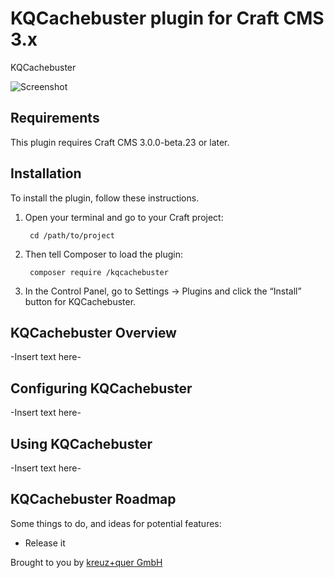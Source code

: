 # KQCachebuster plugin for Craft CMS 3.x

KQCachebuster

![Screenshot](resources/img/plugin-logo.png)

## Requirements

This plugin requires Craft CMS 3.0.0-beta.23 or later.

## Installation

To install the plugin, follow these instructions.

1. Open your terminal and go to your Craft project:

        cd /path/to/project

2. Then tell Composer to load the plugin:

        composer require /kqcachebuster

3. In the Control Panel, go to Settings → Plugins and click the “Install” button for KQCachebuster.

## KQCachebuster Overview

-Insert text here-

## Configuring KQCachebuster

-Insert text here-

## Using KQCachebuster

-Insert text here-

## KQCachebuster Roadmap

Some things to do, and ideas for potential features:

* Release it

Brought to you by [kreuz+quer GmbH](www.kreuzundquer.ch)
